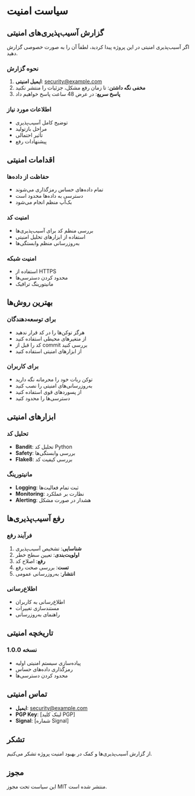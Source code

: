 # سیاست امنیت

## گزارش آسیب‌پذیری‌های امنیتی

اگر آسیب‌پذیری امنیتی در این پروژه پیدا کردید، لطفاً آن را به صورت خصوصی گزارش دهید.

### نحوه گزارش

1. **ایمیل امنیتی**: security@example.com
2. **مخفی نگه داشتن**: تا زمان رفع مشکل، جزئیات را منتشر نکنید
3. **پاسخ سریع**: در عرض 48 ساعت پاسخ خواهیم داد

### اطلاعات مورد نیاز

- توضیح کامل آسیب‌پذیری
- مراحل بازتولید
- تأثیر احتمالی
- پیشنهادات رفع

## اقدامات امنیتی

### حفاظت از داده‌ها
- تمام داده‌های حساس رمزگذاری می‌شوند
- دسترسی به داده‌ها محدود است
- بک‌آپ منظم انجام می‌شود

### امنیت کد
- بررسی منظم کد برای آسیب‌پذیری‌ها
- استفاده از ابزارهای تحلیل امنیتی
- به‌روزرسانی منظم وابستگی‌ها

### امنیت شبکه
- استفاده از HTTPS
- محدود کردن دسترسی‌ها
- مانیتورینگ ترافیک

## بهترین روش‌ها

### برای توسعه‌دهندگان
- هرگز توکن‌ها را در کد قرار ندهید
- از متغیرهای محیطی استفاده کنید
- کد را قبل از commit بررسی کنید
- از ابزارهای امنیتی استفاده کنید

### برای کاربران
- توکن ربات خود را محرمانه نگه دارید
- به‌روزرسانی‌های امنیتی را نصب کنید
- از پسوردهای قوی استفاده کنید
- دسترسی‌ها را محدود کنید

## ابزارهای امنیتی

### تحلیل کد
- **Bandit**: تحلیل کد Python
- **Safety**: بررسی وابستگی‌ها
- **Flake8**: بررسی کیفیت کد

### مانیتورینگ
- **Logging**: ثبت تمام فعالیت‌ها
- **Monitoring**: نظارت بر عملکرد
- **Alerting**: هشدار در صورت مشکل

## رفع آسیب‌پذیری‌ها

### فرآیند رفع
1. **شناسایی**: تشخیص آسیب‌پذیری
2. **اولویت‌بندی**: تعیین سطح خطر
3. **رفع**: اصلاح کد
4. **تست**: بررسی صحت رفع
5. **انتشار**: به‌روزرسانی عمومی

### اطلاع‌رسانی
- اطلاع‌رسانی به کاربران
- مستندسازی تغییرات
- راهنمای به‌روزرسانی

## تاریخچه امنیتی

### نسخه 1.0.0
- پیاده‌سازی سیستم امنیتی اولیه
- رمزگذاری داده‌های حساس
- محدود کردن دسترسی‌ها

## تماس امنیتی

- **ایمیل**: security@example.com
- **PGP Key**: [لینک کلید PGP]
- **Signal**: [شماره Signal]

## تشکر

از گزارش آسیب‌پذیری‌ها و کمک در بهبود امنیت پروژه تشکر می‌کنیم.

## مجوز

این سیاست تحت مجوز MIT منتشر شده است.
